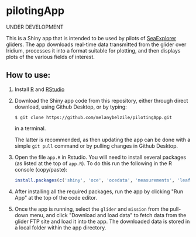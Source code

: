# pilotingApp

UNDER DEVELOPMENT

This is a Shiny app that is intended to be used by pilots of
[SeaExplorer](https://www.alseamar-alcen.com/products/underwater-glider/seaexplorer)
gliders. The app downloads real-time data transmitted from the glider
over Iridium, processes it into a format suitable for plotting, and
then displays plots of the various fields of interest.

## How to use:

1. Install [R](www.r-project.org) and [RStudio](www.rstudio.com)

2. Download the Shiny app code from this repository, either through
   direct download, using Github Desktop, or by typing:
   ```
   $ git clone https://github.com/melanybelzile/pilotingApp.git
   ```
   in a terminal.

   The latter is recommended, as then updating the app can be done
   with a simple `git pull` command or by pulling changes in Github Desktop.

3. Open the file `app.R` in Rstudio. You will need to install several packages (as listed at the
   top of `app.R`). To do this run the following in the R console (copy/paste):
   ```r
   install.packages(c('shiny', 'oce', 'ocedata', 'measurements', 'leaflet', 'RCurl', 'geosphere', 'XML'))
   ```
   
4. After installing all the required packages, run the app by clicking "Run App" at the top of the code editor.

5. Once the app is running, select the `glider` and `mission` from the
   pull-down menu, and click "Download and load data" to fetch data
   from the glider FTP site and load it into the app. The downloaded
   data is stored in a local folder within the app directory.
